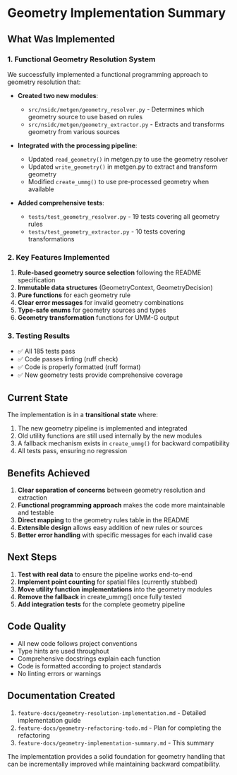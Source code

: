 # Geometry Implementation Summary

## What Was Implemented

### 1. Functional Geometry Resolution System

We successfully implemented a functional programming approach to geometry resolution that:

- **Created two new modules**:
  - `src/nsidc/metgen/geometry_resolver.py` - Determines which geometry source to use based on rules
  - `src/nsidc/metgen/geometry_extractor.py` - Extracts and transforms geometry from various sources

- **Integrated with the processing pipeline**:
  - Updated `read_geometry()` in metgen.py to use the geometry resolver
  - Updated `write_geometry()` in metgen.py to extract and transform geometry
  - Modified `create_ummg()` to use pre-processed geometry when available

- **Added comprehensive tests**:
  - `tests/test_geometry_resolver.py` - 19 tests covering all geometry rules
  - `tests/test_geometry_extractor.py` - 10 tests covering transformations

### 2. Key Features Implemented

1. **Rule-based geometry source selection** following the README specification
2. **Immutable data structures** (GeometryContext, GeometryDecision)
3. **Pure functions** for each geometry rule
4. **Clear error messages** for invalid geometry combinations
5. **Type-safe enums** for geometry sources and types
6. **Geometry transformation** functions for UMM-G output

### 3. Testing Results

- ✅ All 185 tests pass
- ✅ Code passes linting (ruff check)
- ✅ Code is properly formatted (ruff format)
- ✅ New geometry tests provide comprehensive coverage

## Current State

The implementation is in a **transitional state** where:

1. The new geometry pipeline is implemented and integrated
2. Old utility functions are still used internally by the new modules
3. A fallback mechanism exists in `create_ummg()` for backward compatibility
4. All tests pass, ensuring no regression

## Benefits Achieved

1. **Clear separation of concerns** between geometry resolution and extraction
2. **Functional programming approach** makes the code more maintainable and testable
3. **Direct mapping** to the geometry rules table in the README
4. **Extensible design** allows easy addition of new rules or sources
5. **Better error handling** with specific messages for each invalid case

## Next Steps

1. **Test with real data** to ensure the pipeline works end-to-end
2. **Implement point counting** for spatial files (currently stubbed)
3. **Move utility function implementations** into the geometry modules
4. **Remove the fallback** in create_ummg() once fully tested
5. **Add integration tests** for the complete geometry pipeline

## Code Quality

- All new code follows project conventions
- Type hints are used throughout
- Comprehensive docstrings explain each function
- Code is formatted according to project standards
- No linting errors or warnings

## Documentation Created

1. `feature-docs/geometry-resolution-implementation.md` - Detailed implementation guide
2. `feature-docs/geometry-refactoring-todo.md` - Plan for completing the refactoring
3. `feature-docs/geometry-implementation-summary.md` - This summary

The implementation provides a solid foundation for geometry handling that can be incrementally improved while maintaining backward compatibility.